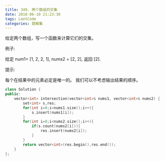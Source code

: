 ```yaml
---
title: 349. 两个数组的交集
date: 2018-06-10 21:23:30
tags: LeetCode
categories: 题解集
---
```


给定两个数组，写一个函数来计算它们的交集。

例子:

 给定 num1= [1, 2, 2, 1], nums2 = [2, 2], 返回 [2].

提示:

每个在结果中的元素必定是唯一的。
我们可以不考虑输出结果的顺序。
```cpp
class Solution {
public:
    vector<int> intersection(vector<int>& nums1, vector<int>& nums2) {
        set<int> s,res;
        for(int i=0;i<nums1.size();i++){
            s.insert(nums1[i]);
        }
        for(int i=0;i<nums2.size();i++){
            if(s.count(nums2[i])){
                res.insert(nums2[i]);
            }
        }
        return vector<int>(res.begin(),res.end());
    }
};
```